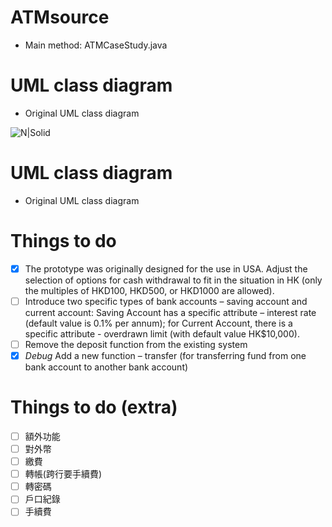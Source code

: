 # ATMsource
  - Main method: ATMCaseStudy.java

# UML class diagram
  - Original UML class diagram
  
![N|Solid](https://i.imgur.com/HMRwHd3r.jpg)

# UML class diagram
  - Original UML class diagram
  
# Things to do  
- [X] The prototype was originally designed for the use in USA. Adjust the selection of
      options for cash withdrawal to fit in the situation in HK (only the multiples of
      HKD100, HKD500, or HKD1000 are allowed).
- [ ] Introduce two specific types of bank accounts – saving account and current account:
      Saving Account has a specific attribute – interest rate (default value is 0.1% per
      annum); for Current Account, there is a specific attribute - overdrawn limit (with
      default value HK$10,000).
- [ ] Remove the deposit function from the existing system
- [X] *Debug* Add a new function – transfer (for transferring fund from one bank account to another
      bank account)
      
# Things to do (extra)
- [ ] 額外功能
- [ ] 對外幣
- [ ] 繳費
- [ ] 轉帳(跨行要手續費)
- [ ] 轉密碼
- [ ] 戶口紀錄
- [ ] 手續費
